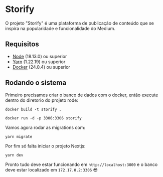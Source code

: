 
# Storify

O projeto "Storify" é uma plataforma de publicação de conteúdo que se inspira na popularidade e funcionalidade do Medium.

## Requisitos

- [Node](https://nodejs.org/) (18.13.0) ou superior
- [Yarn](https://yarnpkg.com/) (1.22.19) ou superior
- [Docker](https://www.docker.com/) (24.0.4) ou superior

## Rodando o sistema

Primeiro precisamos criar o banco de dados com o docker, então execute dentro do diretorio do projeto rode:

``docker build -t storify .``

``docker run -d -p 3306:3306 storify``

Vamos agora rodar as migrations com:

``yarn migrate``

Por fim só falta iniciar o projeto Nextjs:

``yarn dev``

Pronto tudo deve estar funcionando em ``http://localhost:3000`` e o banco deve estar localizado em ``172.17.0.2:3306`` 😎

